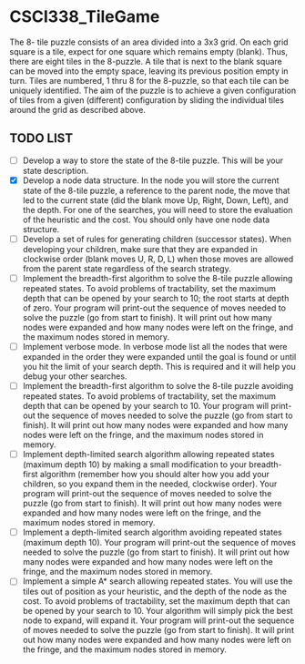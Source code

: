 # CSCI338_TileGame
The 8- tile puzzle consists of an area divided into a 3x3 grid. On each grid square is a tile, expect for one 
square which remains empty (blank). Thus, there are eight tiles in the 8-puzzle. A tile that is next to the 
blank square can be moved into the empty space, leaving its previous position empty in turn. Tiles are 
numbered, 1 thru 8 for the 8-puzzle, so that each tile can be uniquely identified. The aim of the puzzle is 
to achieve a given configuration of tiles from a given (different) configuration by sliding the individual tiles 
around the grid as described above.

## TODO LIST
- [ ] Develop a way to store the state of the 8-tile puzzle.  This will be your state description.
- [X] Develop  a  node  data  structure.    In  the  node  you  will  store  the  current  state  of  the  8-tile  puzzle,  a 
reference to the parent node, the move that led to the current state (did the blank move Up, Right, 
Down,  Left),  and  the  depth.  For  one  of  the  searches,  you  will  need  to  store  the  evaluation  of  the 
heuristic and the cost. You should only have one node data structure.
- [ ] Develop a set of rules for generating children (successor states). When developing your children, make 
sure that they are expanded in clockwise order (blank moves U, R, D, L) when those moves are 
allowed from the parent state regardless of the search strategy. 
- [ ] Implement the breadth-first algorithm to solve the 8-tile puzzle allowing repeated states.  To avoid 
problems  of  tractability,  set  the  maximum  depth  that  can  be  opened  by  your  search  to  10;  the  root 
starts at depth of zero. Your program will print-out the sequence of moves needed to solve the puzzle 
(go from start to finish).   It will print out how many nodes were expanded and how many nodes were 
left on the fringe, and the maximum nodes stored in memory.
- [ ] Implement  verbose  mode.  In  verbose  mode  list  all  the  nodes  that  were  expanded  in  the  order  they 
were expanded until the goal is found or until you hit the limit of your search depth. This is required 
and it will help you debug your other searches.
- [ ] Implement the breadth-first algorithm to solve the 8-tile puzzle avoiding repeated states. To avoid 
problems  of  tractability,  set  the  maximum  depth  that  can  be  opened  by  your  search  to  10.  Your 
program will print-out the sequence of moves needed to solve the puzzle (go from start to finish).   It 
will print out how many nodes were expanded and how many nodes were left on the fringe, and the 
maximum nodes stored in memory.
- [ ] Implement  depth-limited  search  algorithm  allowing  repeated  states  (maximum  depth  10)  by 
making a small modification to your breadth-first algorithm (remember how you should alter how you 
add  your  children,  so  you  expand  them  in  the  needed,  clockwise  order).  Your  program  will  print-out 
the  sequence  of  moves  needed  to  solve  the  puzzle  (go  from  start  to  finish).      It  will  print  out  how 
many  nodes  were  expanded  and  how  many  nodes  were  left  on  the  fringe,  and  the  maximum  nodes 
stored in memory.
- [ ] Implement  a  depth-limited  search  algorithm  avoiding  repeated  states  (maximum  depth  10).  Your 
program will print-out the sequence of moves needed to solve the puzzle (go from start to finish).   It 
will print out how many nodes were expanded and how many nodes were left on the fringe, and the 
maximum nodes stored in memory.
- [ ] Implement a simple A* search allowing repeated states. You will use the tiles out of position as 
your  heuristic,  and  the  depth  of  the  node  as  the  cost.  To  avoid  problems  of  tractability,  set  the 
maximum  depth  that  can  be  opened  by  your  search  to  10.  Your  algorithm  will  simply  pick  the  best 
node to expand, will expand it. Your program will print-out the sequence of moves needed to solve the 
puzzle  (go  from  start  to  finish).      It  will  print  out  how  many  nodes  were  expanded  and  how  many 
nodes were left on the fringe, and the maximum nodes stored in memory.
